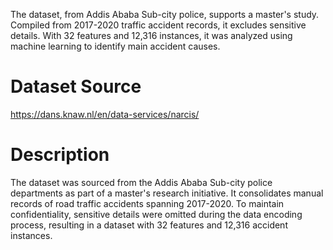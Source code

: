 The dataset, from Addis Ababa Sub-city police, supports a master's study. Compiled from 2017-2020 traffic accident records, it excludes sensitive details. With 32 features and 12,316 instances, it was analyzed using machine learning to identify main accident causes.

# Dataset Source
https://dans.knaw.nl/en/data-services/narcis/

# Description 
The dataset was sourced from the Addis Ababa Sub-city police departments as part of a master's research initiative. It consolidates manual records of road traffic accidents spanning 2017-2020. To maintain confidentiality, sensitive details were omitted during the data encoding process, resulting in a dataset with 32 features and 12,316 accident instances. 
